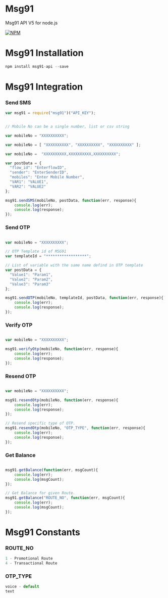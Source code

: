 # Msg91
Msg91 API V5 for node.js


[![NPM](https://nodei.co/npm/msg91.png?downloads=true)](https://npmjs.org/package/msg91)


# Msg91 Installation

```javascript 
npm install msg91-api --save
```

# Msg91 Integration


### Send SMS

```javascript
var msg91 = require("msg91")("API_KEY");


// Mobile No can be a single number, list or csv string

var mobileNo = "XXXXXXXXXX";

var mobileNo = [ "XXXXXXXXXX", "XXXXXXXXXX", "XXXXXXXXXX" ];

var mobileNo =  "XXXXXXXXXX,XXXXXXXXXX,XXXXXXXXXX";

var postData = {
  "flow_id": "EnterflowID",
  "sender": "EnterSenderID",
  "mobiles": "Enter Mobile Number",
  "VAR1": "VALUE1",
  "VAR2": "VALUE2"
};

msg91.sendSMS(mobileNo, postData, function(err, response){
    console.log(err);
    console.log(response);
});
```
### Send OTP

```javascript

var mobileNo = "XXXXXXXXXX";

// OTP Template id of MSG91
var templateId = "******************"; 

// List of variable with the same name defind in OTP template
var postData = {
  "Value1": "Param1",
  "Value2": "Param2",
  "Value3": "Param3"
};

msg91.sendOTP(mobileNo, templateId, postData, function(err, response){
    console.log(err);
    console.log(response);
});
```

### Verify OTP

```javascript

var mobileNo = "XXXXXXXXXX";

msg91.verifyOtp(mobileNo, function(err, response){
    console.log(err);
    console.log(response);
});
```

### Resend OTP

```javascript

var mobileNo = "XXXXXXXXXX";

msg91.resendOtp(mobileNo, function(err, response){
    console.log(err);
    console.log(response);
});

// Resend specific type of OTP.
msg91.resendOtp(mobileNo, "OTP_TYPE", function(err, response){
    console.log(err);
    console.log(response);
});
```


### Get Balance

```javascript

msg91.getBalance(function(err, msgCount){
    console.log(err);
    console.log(msgCount);
});

// Get Balance for given Route.
msg91.getBalance("ROUTE_NO", function(err, msgCount){
    console.log(err);
    console.log(msgCount);
});
```



# Msg91 Constants

### ROUTE_NO
```javascript
1 - Promotional Route
4 - Transactional Route
```

### OTP_TYPE
```javascript
voice - default
text
```

